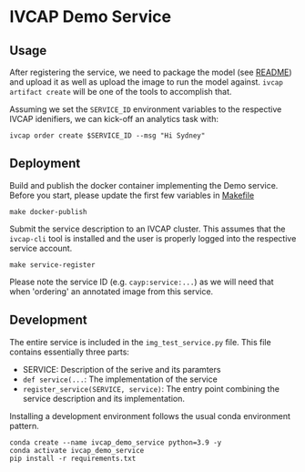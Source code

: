 # IVCAP Demo Service 

## Usage

After registering the service, we need to package the model (see [README](export_model/README.md))
and upload it as well as upload the image to run the model against.
`ivcap artifact create` will be one of the tools to accomplish that.

Assuming we set the `SERVICE_ID` environment variables to the respective IVCAP idenifiers,
we can kick-off an analytics task with:

```
ivcap order create $SERVICE_ID --msg "Hi Sydney"
```

## Deployment

Build and publish the docker container implementing the Demo service. Before you start, please update the first few variables in [Makefile](./Makefile)

```
make docker-publish
```

Submit the service description to an IVCAP cluster. This assumes that the `ivcap-cli` tool is installed and the user is properly logged into the respective service account.

```
make service-register
```

Please note the service ID (e.g. `cayp:service:...`) as we will need that when 'ordering' an annotated image from this service.

## Development

The entire service is included in the `img_test_service.py` file. This file contains essentially three parts:

* SERVICE: Description of the serive and its paramters
* `def service(...`: The implementation of the service
* `register_service(SERVICE, service)`: The entry point combining the service description and its implementation.


Installing a development environment follows the usual conda environment pattern.

```
conda create --name ivcap_demo_service python=3.9 -y
conda activate ivcap_demo_service
pip install -r requirements.txt
```
